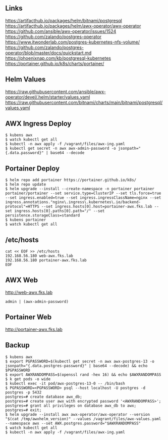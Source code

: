 ## Links
https://artifacthub.io/packages/helm/bitnami/postgresql<br>
https://artifacthub.io/packages/helm/awx-operator/awx-operator<br>
https://github.com/ansible/awx-operator/issues/1524<br>
https://github.com/zalando/postgres-operator<br>
https://www.itwonderlab.com/postgres-kubernetes-nfs-volume/<br>
https://github.com/zalando/postgres-operator/blob/master/docs/quickstart.md<br>
https://phoenixnap.com/kb/postgresql-kubernetes<br>
https://portainer.github.io/k8s/charts/portainer/<br>

## Helm Values
https://raw.githubusercontent.com/ansible/awx-operator/devel/.helm/starter/values.yaml<br>
https://raw.githubusercontent.com/bitnami/charts/main/bitnami/postgresql/values.yaml<br>

## AWX Ingress Deploy
```
$ kubens awx
$ watch kubectl get all
$ kubectl -n awx apply -f /vagrant/files/awx-ing.yaml
$ kubectl get secret -n awx awx-admin-password -o jsonpath="{.data.password}" | base64 --decode
```

## Portainer Deploy
```
$ helm repo add portainer https://portainer.github.io/k8s/
$ helm repo update
$ helm upgrade --install --create-namespace -n portainer portainer portainer/portainer --set service.type=ClusterIP --set tls.force=true --set ingress.enabled=true --set ingress.ingressClassName=nginx --set ingress.annotations."nginx\.ingress\.kubernetes\.io/backend-protocol"=HTTPS --set ingress.hosts[0].host=portainer-awx.fks.lab --set ingress.hosts[0].paths[0].path="/" --set persistence.storageClass=standard
$ kubens portainer
$ watch kubectl get all
```

## /etc/hosts
```
cat << EOF >> /etc/hosts
192.168.56.180 web-awx.fks.lab
192.168.56.180 portainer-awx.fks.lab
EOF
```

## AWX Web
http://web-awx.fks.lab<br>
```
admin | (awx-admin-password)
```

## Portainer Web
http://portainer-awx.fks.lab<br>

## Backup
```
$ kubens awx
$ export PGPASSWORD=$(kubectl get secret -n awx awx-postgres-13 -o jsonpath="{.data.postgres-password}" | base64 --decode) && echo $PGPASSWORD
$ export AWXRANDOMPASS=$(openssl rand -hex 16) && echo $AWXRANDOMPASS
$ k get pods -o wide
$ kubectl exec -it pod/awx-postgres-13-0 -- /bin/bash
$ PGPASSWORD=<PGPASSWORD> psql --host localhost -U postgres -d postgres -p 5432
postgres=# create database awx_db;
postgres=# create user awx with encrypted password '<AWXRANDOMPASS>';
postgres=# grant all privileges on database awx_db to awx;
postgres=# exit;
$ helm upgrade --install awx awx-operator/awx-operator --version "$(cat /tmp/awxhelm_version)" --values /vagrant/files/awx-values.yaml --namespace awx --set AWX.postgres.password="$AWXRANDOMPASS"
$ watch kubectl get all
$ kubectl -n awx apply -f /vagrant/files/awx-ing.yaml
```